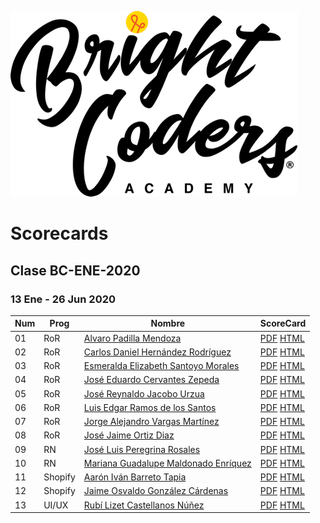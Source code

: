 ![Brightcoders logo](img/logo-bc.png)
# Scorecards

## Clase BC-ENE-2020
### 13 Ene - 26 Jun 2020

Num | Prog | Nombre | ScoreCard  
--- | --- | --- | --- 
01 | RoR	| [Alvaro Padilla Mendoza]() | [PDF]() [HTML]() 
02 | RoR	| [Carlos Daniel Hernández Rodríguez]() | [PDF]() [HTML]()
03 | RoR	| [Esmeralda Elizabeth Santoyo Morales]() | [PDF]() [HTML]()
04 | RoR	| [José Eduardo Cervantes Zepeda]() | [PDF](class/bc-ene-20/eduardo-cervantes/eduardo-cervantes.pdf) [HTML](class/bc-ene-20/eduardo-cervantes/eduardo-cervantes.html)
05 | RoR	| [José Reynaldo Jacobo Urzua]() | [PDF]() [HTML]()
06 | RoR	| [Luis Edgar Ramos de los Santos]() | [PDF]() [HTML]()
07 | RoR	| [Jorge Alejandro Vargas Martínez]() | [PDF]() [HTML]()
08 | RoR	| [José Jaime Ortiz Diaz]() | [PDF]() [HTML]()
09 | RN	| [José Luis Peregrina Rosales]() | [PDF]() [HTML]()
10 | RN	| [Mariana Guadalupe Maldonado Enríquez]() | [PDF]() [HTML]()
11 | Shopify	| [Aarón Iván Barreto Tapia]() | [PDF]() [HTML]()
12 | Shopify	| [Jaime Osvaldo González Cárdenas]() | [PDF]() [HTML]()
13 | UI/UX	| [Rubí Lizet Castellanos Núñez]() | [PDF]() [HTML]()

